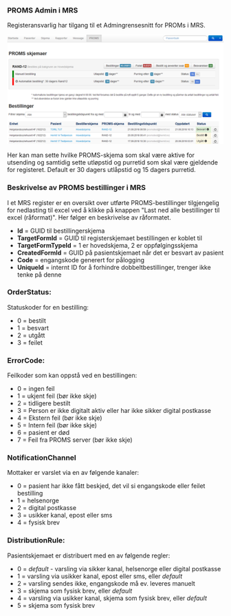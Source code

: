 ### PROMS Admin i MRS
Registeransvarlig har tilgang til et Admingrensesnitt for PROMs i MRS.

![MRS PROMS Admin](img/mrs_proms_admin.png)

Her kan man sette hvilke PROMS-skjema som skal være aktive for utsending og samtidig sette utløpstid og purretid som skal være gjeldende for registeret. Default er 30 dagers utlåpstid og 15 dagers purretid.

### Beskrivelse av PROMS bestillinger i MRS
I et MRS register er en oversikt over utførte PROMS-bestillinger tilgjengelig for nedlasting til excel ved å klikke på knappen "Last ned alle bestillinger til excel (råformat)". Her følger en beskrivelse av råformatet.

* **Id** =  GUID til bestillingerskjema
* **TargetFormId** =  GUID til registerskjemaet bestillingen er koblet til
* **TargetFormTypeId** =  1 er hovedskjema, 2 er oppfølgingsskjema
* **CreatedFormId** = GUID på pasientskjemaet når det er besvart av pasient
* **Code** = engangskode generert for pålogging
* **UniqueId** = internt ID for å forhindre dobbeltbestillinger, trenger ikke tenke på denne


### OrderStatus:
Statuskoder for en bestilling:
* 0 = bestilt
* 1 = besvart
* 2 = utgått
* 3 = feilet


### ErrorCode:
Feilkoder som kan oppstå ved en bestillingen:
* 0 = ingen feil
* 1 = ukjent feil (bør ikke skje)
* 2 = tidligere  bestilt
* 3 = Person er ikke digitalt aktiv eller har ikke sikker digital postkasse
* 4 = Ekstern feil (bør ikke skje)
* 5 = Intern feil (bør ikke skje)
* 6 = pasient er død
* 7 = Feil fra PROMS server (bør ikke skje)


### NotificationChannel
Mottaker er varslet via en av følgende kanaler:
* 0 = pasient har ikke fått beskjed, det vil si engangskode eller feilet bestilling
* 1 = helsenorge
* 2 = digital postkasse
* 3 = usikker kanal, epost eller sms
* 4 = fysisk brev


### DistributionRule:
Pasientskjemaet er distribuert med en av følgende regler:
* 0 = *default* - varsling via sikker kanal, helsenorge eller digital postkasse
* 1 = varsling via usikker kanal, epost eller sms, eller *default*
* 2 = varsling sendes ikke, engangskode må ev. leveres manuelt
* 3 = skjema som fysisk brev, eller *default*
* 4 = varsling via usikker kanal, skjema som fysisk brev, eller *default*
* 5 = skjema som fysisk brev
